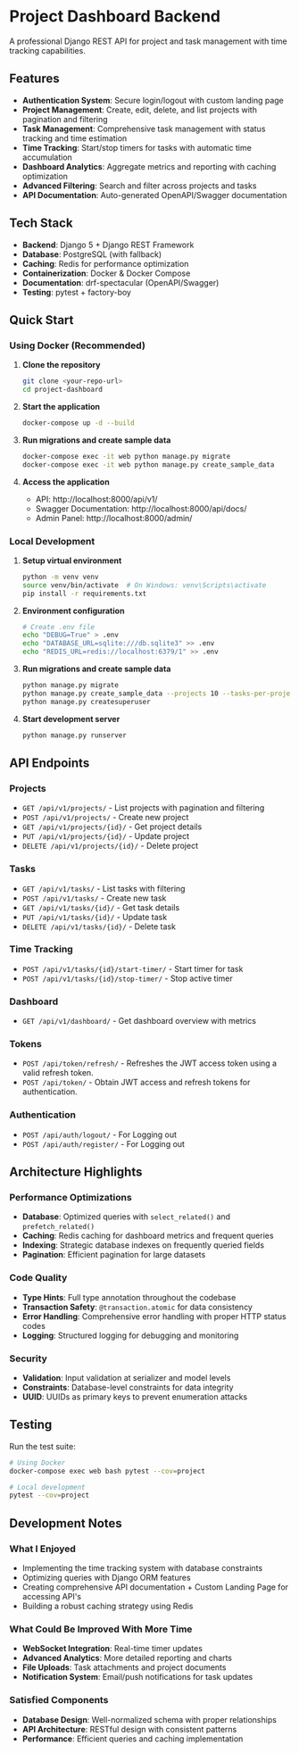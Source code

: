 # Project Dashboard Backend

A professional Django REST API for project and task management with time tracking capabilities.

## Features

- **Authentication System**: Secure login/logout with custom landing page
- **Project Management**: Create, edit, delete, and list projects with pagination and filtering
- **Task Management**: Comprehensive task management with status tracking and time estimation
- **Time Tracking**: Start/stop timers for tasks with automatic time accumulation
- **Dashboard Analytics**: Aggregate metrics and reporting with caching optimization
- **Advanced Filtering**: Search and filter across projects and tasks
- **API Documentation**: Auto-generated OpenAPI/Swagger documentation

## Tech Stack

- **Backend**: Django 5 + Django REST Framework
- **Database**: PostgreSQL (with  fallback)
- **Caching**: Redis for performance optimization
- **Containerization**: Docker & Docker Compose
- **Documentation**: drf-spectacular (OpenAPI/Swagger)
- **Testing**: pytest + factory-boy

## Quick Start

### Using Docker (Recommended)

1. **Clone the repository**
   ```bash
   git clone <your-repo-url>
   cd project-dashboard
   ```

2. **Start the application**
   ```bash
   docker-compose up -d --build
   ```

3. **Run migrations and create sample data**
   ```bash
   docker-compose exec -it web python manage.py migrate
   docker-compose exec -it web python manage.py create_sample_data
   ```

4. **Access the application**
   - API: http://localhost:8000/api/v1/
   - Swagger Documentation: http://localhost:8000/api/docs/
   - Admin Panel: http://localhost:8000/admin/

### Local Development

1. **Setup virtual environment**
   ```bash
   python -m venv venv
   source venv/bin/activate  # On Windows: venv\Scripts\activate
   pip install -r requirements.txt
   ```

2. **Environment configuration**
   ```bash
   # Create .env file
   echo "DEBUG=True" > .env
   echo "DATABASE_URL=sqlite:///db.sqlite3" >> .env
   echo "REDIS_URL=redis://localhost:6379/1" >> .env
   ```

3. **Run migrations and create sample data**
   ```bash
   python manage.py migrate
   python manage.py create_sample_data --projects 10 --tasks-per-project 8
   python manage.py createsuperuser
   ```

4. **Start development server**
   ```bash
   python manage.py runserver
   ```

## API Endpoints

### Projects
- `GET /api/v1/projects/` - List projects with pagination and filtering
- `POST /api/v1/projects/` - Create new project
- `GET /api/v1/projects/{id}/` - Get project details
- `PUT /api/v1/projects/{id}/` - Update project
- `DELETE /api/v1/projects/{id}/` - Delete project

### Tasks
- `GET /api/v1/tasks/` - List tasks with filtering
- `POST /api/v1/tasks/` - Create new task
- `GET /api/v1/tasks/{id}/` - Get task details
- `PUT /api/v1/tasks/{id}/` - Update task
- `DELETE /api/v1/tasks/{id}/` - Delete task

### Time Tracking
- `POST /api/v1/tasks/{id}/start-timer/` - Start timer for task
- `POST /api/v1/tasks/{id}/stop-timer/` - Stop active timer

### Dashboard
- `GET /api/v1/dashboard/` - Get dashboard overview with metrics

### Tokens
- `POST /api/token/refresh/` - Refreshes the JWT access token using a valid refresh token.
- `POST /api/token/` - Obtain JWT access and refresh tokens for authentication.

### Authentication
- `POST /api/auth/logout/` - For Logging out
- `POST /api/auth/register/` - For Logging out



## Architecture Highlights

### Performance Optimizations
- **Database**: Optimized queries with `select_related()` and `prefetch_related()`
- **Caching**: Redis caching for dashboard metrics and frequent queries
- **Indexing**: Strategic database indexes on frequently queried fields
- **Pagination**: Efficient pagination for large datasets

### Code Quality
- **Type Hints**: Full type annotation throughout the codebase
- **Transaction Safety**: `@transaction.atomic` for data consistency
- **Error Handling**: Comprehensive error handling with proper HTTP status codes
- **Logging**: Structured logging for debugging and monitoring

### Security
- **Validation**: Input validation at serializer and model levels
- **Constraints**: Database-level constraints for data integrity
- **UUID**: UUIDs as primary keys to prevent enumeration attacks

## Testing

Run the test suite:

```bash
# Using Docker
docker-compose exec web bash pytest --cov=project

# Local development
pytest --cov=project
```

## Development Notes

### What I Enjoyed
- Implementing the time tracking system with database constraints
- Optimizing queries with Django ORM features
- Creating comprehensive API documentation + Custom Landing Page for accessing API's
- Building a robust caching strategy using Redis

### What Could Be Improved With More Time
- **WebSocket Integration**: Real-time timer updates
- **Advanced Analytics**: More detailed reporting and charts
- **File Uploads**: Task attachments and project documents
- **Notification System**: Email/push notifications for task updates


### Satisfied Components
- **Database Design**: Well-normalized schema with proper relationships
- **API Architecture**: RESTful design with consistent patterns
- **Performance**: Efficient queries and caching implementation